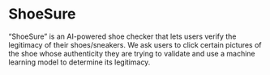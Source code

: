 # ShoeSure
 “ShoeSure” is an AI-powered shoe checker that lets users verify the legitimacy of their shoes/sneakers. We ask users to click certain pictures of the shoe whose authenticity they are trying to validate and use a machine learning model to determine its legitimacy.
